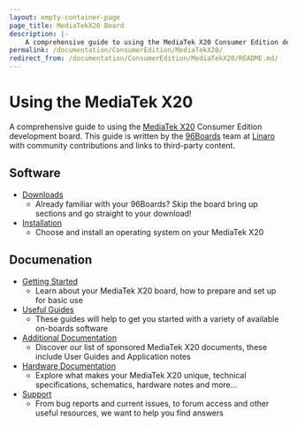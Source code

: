 ```yaml
---
layout: empty-container-page
page_title: MediaTekX20 Board
description: |-
    A comprehensive guide to using the MediaTek X20 Consumer Edition development board. This guide is written by the 96Boards team at Linaro with community contributions and links to third-party content.
permalink: /documentation/ConsumerEdition/MediaTekX20/
redirect_from: /documentation/ConsumerEdition/MediaTekX20/README.md/
---
```

# Using the MediaTek X20

A comprehensive guide to using the [MediaTek X20](http://www.96boards.org/product/MediaTekX20/) Consumer Edition development board. This guide is written by the [96Boards](https://www.96boards.org) team at [Linaro](http://www.linaro.org) with community contributions and links to third-party content.

## Software

- [Downloads](Downloads/)
   - Already familiar with your 96Boards? Skip the board bring up sections and go straight to your download!
- [Installation](Installation/)
   - Choose and install an operating system on your MediaTek X20

## Documenation

- [Getting Started](GettingStarted/)
   - Learn about your MediaTek X20 board, how to prepare and set up for basic use
- [Useful Guides](Guides/)
   - These guides will help to get you started with a variety of available on-boards software
- [Additional Documentation](AdditionalDocs/)
   - Discover our list of sponsored MediaTek X20 documents, these include User Guides and Application notes
- [Hardware Documentation](HardwareDocs/)
   - Explore what makes your MediaTek X20 unique, technical specifications, schematics, hardware notes and more...
- [Support](Troubleshooting/)
   - From bug reports and current issues, to forum access and other useful resources, we want to help you find answers
